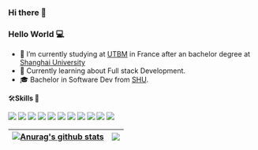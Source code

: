 ### Hi there 👋
### Hello World :computer:

- 🔭 I’m currently studying at <a href="https://www.utbm.fr">UTBM</a> in France after an bachelor degree at <a href="http://shu.admissions.cn/">Shanghai University </a>  
- :rocket: Currently learning about Full stack Development.
- :mortar_board: Bachelor in Software Dev from <a href="http://shu.admissions.cn">SHU</a>. 


🛠️**Skills :floppy_disk:**

<a href="https://www.java.com" title="java"><img src="icons/java.png" /></a>
<a href="https://cplusplus.com" title="cpp"><img src="icons/cpp.png" /></a>
<a href="https://www.javascript.com" title="javascript"><img src="icons/javascript.png" /></a>
<a href="https://vuejs.org" title="vue"><img src="icons/vue.png" /></a>
<a href="https://nodejs.org" title="nodejs"><img src="icons/nodejs.png" /></a>
<a href="https://www.html.com" title="html"><img src="icons/html.png" /></a>
<a href="https://www.mysql.com" title="mysql"><img src="icons/mysql.png" /></a>
<a href="https://www.oracle.com" title="oracle"><img src="icons/oracle.png" /></a>
<a href="https://redis.io" title="redis"><img src="icons/redis.png" /></a>
<a href="https://www.docker.com" title="docker"><img src="icons/docker.png" /></a>
<a href="https://git-scm.com" title="git"><img src="icons/git.png" /></a>


| <a href="https://github.com/anuraghazra/github-readme-stats"><img align="center" src="https://github-readme-stats.vercel.app/api?username=AlexandreSuperCC&show_icons=true&include_all_commits=true&theme=buefy&hide_border=true" alt="Anurag's github stats" /></a> | <a href="https://github.com/anuraghazra/github-readme-stats"><img align="center" src="https://github-readme-stats.vercel.app/api/top-langs/?username=AlexandreSuperCC&layout=compact&theme=buefy&hide_border=true" /></a> |
| ------------- | ------------- |

<!--
**AlexandreSuperCC/ASCC** is a ✨ _special_ ✨ repository because its `README.md` (this file) appears on your GitHub profile.

Here are some ideas to get you started:

- 🔭 I’m currently working on ...
- 🌱 I’m currently learning ...
- 👯 I’m looking to collaborate on ...
- 🤔 I’m looking for help with ...
- 💬 Ask me about ...
- 📫 How to reach me: ...
- 😄 Pronouns: ...
- ⚡ Fun fact: ...
-->
